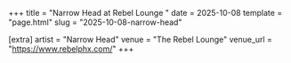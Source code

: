 +++
title = "Narrow Head at Rebel Lounge "
date = 2025-10-08
template = "page.html"
slug = "2025-10-08-narrow-head"

[extra]
artist = "Narrow Head"
venue = "The Rebel Lounge"
venue_url = "https://www.rebelphx.com/"
+++
